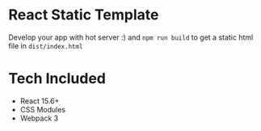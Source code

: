 # React Static Template
Develop your app with hot server :)
and `npm run build` to get a static html file in `dist/index.html`

# Tech Included
- React 15.6+
- CSS Modules
- Webpack 3
